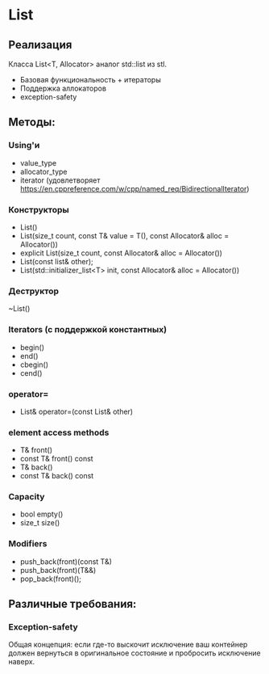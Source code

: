 # List

## Реализация
Класса List\<T, Allocator\> аналог std::list из stl.

* Базовая функциональность + итераторы
* Поддержка аллокаторов
* exception-safety

## Методы:

### Using'и

* value_type
* allocator_type
* iterator (удовлетворяет https://en.cppreference.com/w/cpp/named_req/BidirectionalIterator)

### Конструкторы

* List()
* List(size_t count, const T& value = T(), const Allocator& alloc = Allocator())
* explicit List(size_t count, const Allocator& alloc = Allocator())
* List(const list& other);
* List(std::initializer_list\<T\> init, const Allocator& alloc = Allocator())

### Деструктор

~List()

### Iterators (с поддержкой константных)

* begin()
* end()
* cbegin()
* cend()

### operator=

* List& operator=(const List& other)

### element access methods

* T& front()
* const T& front() const
* T& back()
* const T& back() const


### Capacity

* bool empty()
* size_t size()

### Modifiers

* push_back(front)(const T&)
* push_back(front)(T&&)
* pop_back(front)();

## Различные требования:

### Exception-safety

Общая концепция: если где-то выскочит исключение ваш контейнер должен вернуться в оригинальное состояние и пробросить исключение наверх.
